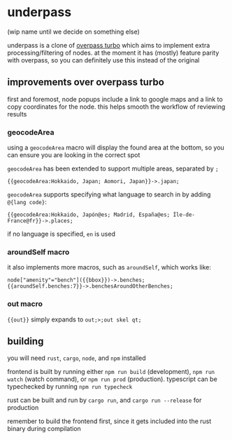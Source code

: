 # underpass

(wip name until we decide on something else)

underpass is a clone of [overpass turbo](https://overpass-turbo.eu/)
which aims to implement extra processing/filtering of nodes.
at the moment it has (mostly) feature parity with overpass, so you can definitely use this instead of the original

## improvements over overpass turbo

first and foremost, node popups include a link to google maps and a link to copy coordinates for the node.
this helps smooth the workflow of reviewing results

### geocodeArea

using a `geocodeArea` macro will display the found area at the bottom, so you can ensure you are looking in the correct spot

`geocodeArea` has been extended to support multiple areas, separated by `;`

```
{{geocodeArea:Hokkaido, Japan; Aomori, Japan}}->.japan;
```

`geocodeArea` supports specifying what language to search in by adding `@{lang code}`:

```
{{geocodeArea:Hokkaido, Japón@es; Madrid, España@es; Île-de-France@fr}}->.places;
```

if no language is specified, `en` is used

### aroundSelf macro

it also implements more macros, such as `aroundSelf`, which works like:

```
node["amenity"="bench"]({{bbox}})->.benches;
{{aroundSelf.benches:7}}->.benchesAroundOtherBenches;
```

### out macro

`{{out}}` simply expands to `out;>;out skel qt;`

## building

you will need `rust`, `cargo`, `node`, and `npm` installed

frontend is built by running either `npm run build` (development), `npm run watch` (watch command), or `npm run prod` (production).
typescript can be typechecked by running `npm run typecheck`

rust can be built and run by `cargo run`, and `cargo run --release` for production

remember to build the frontend first, since it gets included into the rust binary during compilation
